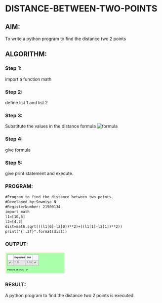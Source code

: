 # DISTANCE-BETWEEN-TWO-POINTS

## AIM:
To write a python program to find the distance two 2 points
## ALGORITHM:
### Step 1: 
import a function math
### Step 2: 
define list 1 and list 2
### Step 3: 

Substitute the values in the distance formula  ![formula](/formula.jpg)
### Step 4: 
give formula
### Step 5: 
give print statement and execute.
### PROGRAM:
  ```
  #Program to find the distance between two points.
#Developed by:Sowmiya N 
#RegisterNumber: 21500134
import math
l1=[10,6]
l2=[4,2]
dist=math.sqrt(((l1[0]-l2[0])**2)+((l1[1]-l2[1])**2))
print("{:.2f}".format(dist))
  ```


### OUTPUT:
![output](./python03.png)

### RESULT:
 A python program to find the distance two 2 points is executed.